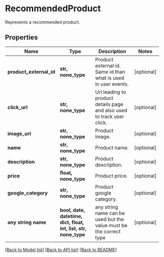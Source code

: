 # RecommendedProduct

Represents a recommended product.

## Properties
Name | Type | Description | Notes
------------ | ------------- | ------------- | -------------
**product_external_id** | **str, none_type** | Product external id. Same id than what is used in user events. | [optional] 
**click_url** | **str, none_type** | Url leading to product details page and also used to track user click. | [optional] 
**image_url** | **str, none_type** | Product image. | [optional] 
**name** | **str, none_type** | Product name. | [optional] 
**description** | **str, none_type** | Product description. | [optional] 
**price** | **float, none_type** | Product price. | [optional] 
**google_category** | **str, none_type** | Product google category. | [optional] 
**any string name** | **bool, date, datetime, dict, float, int, list, str, none_type** | any string name can be used but the value must be the correct type | [optional]

[[Back to Model list]](../README.md#documentation-for-models) [[Back to API list]](../README.md#documentation-for-api-endpoints) [[Back to README]](../README.md)


